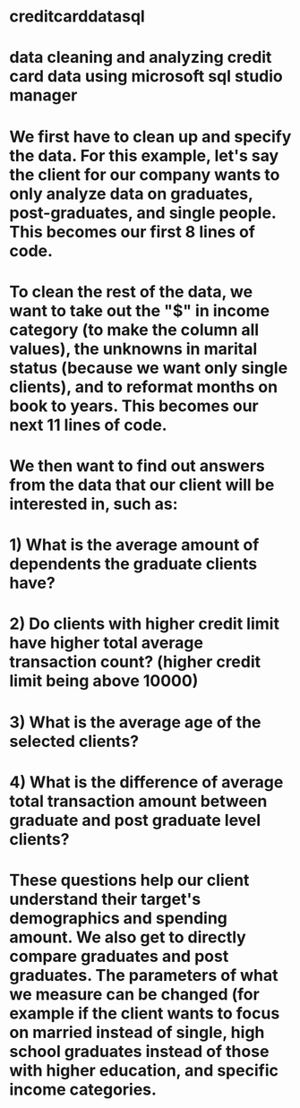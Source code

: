 # creditcarddatasql
# data cleaning and analyzing credit card data using microsoft sql studio manager

# We first have to clean up and specify the data. For this example, let's say the client for our company wants to only analyze data on graduates, post-graduates, and single people. This becomes our first 8 lines of code.
# To clean the rest of the data, we want to take out the "$" in income category (to make the column all values), the unknowns in marital status (because we want only single clients), and to reformat months on book to years. This becomes our next 11 lines of code.

# We then want to find out answers from the data that our client will be interested in, such as:
# 1) What is the average amount of dependents the graduate clients have?
# 2) Do clients with higher credit limit have higher total average transaction count? (higher credit limit being above 10000)
# 3) What is the average age of the selected clients?
# 4) What is the difference of average total transaction amount between graduate and post graduate level clients?

# These questions help our client understand their target's demographics and spending amount. We also get to directly compare graduates and post graduates. The parameters of what we measure can be changed (for example if the client wants to focus on married instead of single, high school graduates instead of those with higher education, and specific income categories. 
